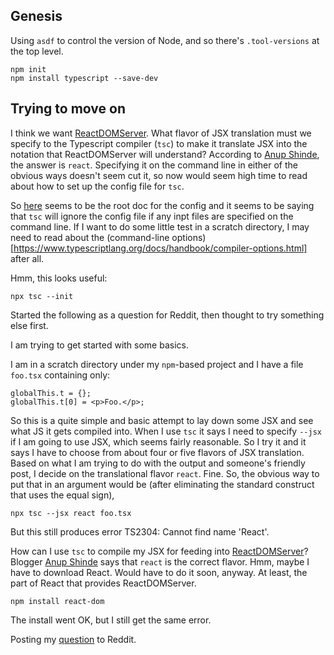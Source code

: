 ## Genesis

Using `asdf` to control the version of Node, and so there's `.tool-versions`
at the top level.

```
npm init
npm install typescript --save-dev
```

## Trying to move on

I think we want [ReactDOMServer](https://reactjs.org/docs/react-dom-server.html).
What flavor of JSX translation must we specify to the Typescript compiler
(`tsc`) to make it translate JSX into the notation that ReactDOMServer will
 understand? According to [Anup Shinde](https://www.anupshinde.com/posts/react-typescript-server-render/), the answer is `react`. Specifying it on the command line in either of the obvious ways doesn't seem cut it, so now would seem high time to read about how to set up the config file for `tsc`.
 
So [here](https://www.typescriptlang.org/docs/handbook/tsconfig-json.html)
seems to be the root doc for the config and it seems to be saying that
`tsc` will ignore the config file if any inpt files are specified on the
command line. If I want to do some little test
in a scratch directory,
I may need to read about the 
(command-line options)[https://www.typescriptlang.org/docs/handbook/compiler-options.html]
after all.

Hmm, this looks useful:

```
npx tsc --init
```

Started the following as a question for Reddit, then thought to try something
else first.

I am trying to get started with some basics.

I am in a scratch directory under my `npm`-based project and I have a file `foo.tsx` containing only:

```
globalThis.t = {};
globalThis.t[0] = <p>Foo.</p>;
```

So this is a quite simple and basic attempt to lay down some JSX and see what JS it gets compiled into. When I use `tsc` it says I need to specify `--jsx` if I am going to use JSX, which seems fairly reasonable. So I try it and it says I have to choose from about four or five flavors of JSX translation. Based on what I am trying to do with the output and someone's friendly post, I decide on the translational flavor `react`. Fine. So, the obvious way to put that in an argument would be (after eliminating the standard construct that uses the equal sign),

```
npx tsc --jsx react foo.tsx
```

But this still produces error TS2304: Cannot find name 'React'.

How can I use `tsc` to compile my JSX for feeding into
[ReactDOMServer](https://reactjs.org/docs/react-dom-server.html)? Blogger
[Anup Shinde](https://www.anupshinde.com/posts/react-typescript-server-render/)
says that `react` is the correct flavor. Hmm, maybe I have to download React.
Would have to do it soon, anyway. At least, the part of React that provides
ReactDOMServer.

```
npm install react-dom
```

The install went OK, but I still get the same error.

Posting my
[question](https://www.reddit.com/r/typescript/comments/rcs21o/translating_jsx_with_tsc/?)
to Reddit.

